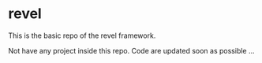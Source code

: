 # revel
 This is the basic repo of the revel framework. 
 
 Not have any project inside this repo.
Code are updated soon as possible ...
